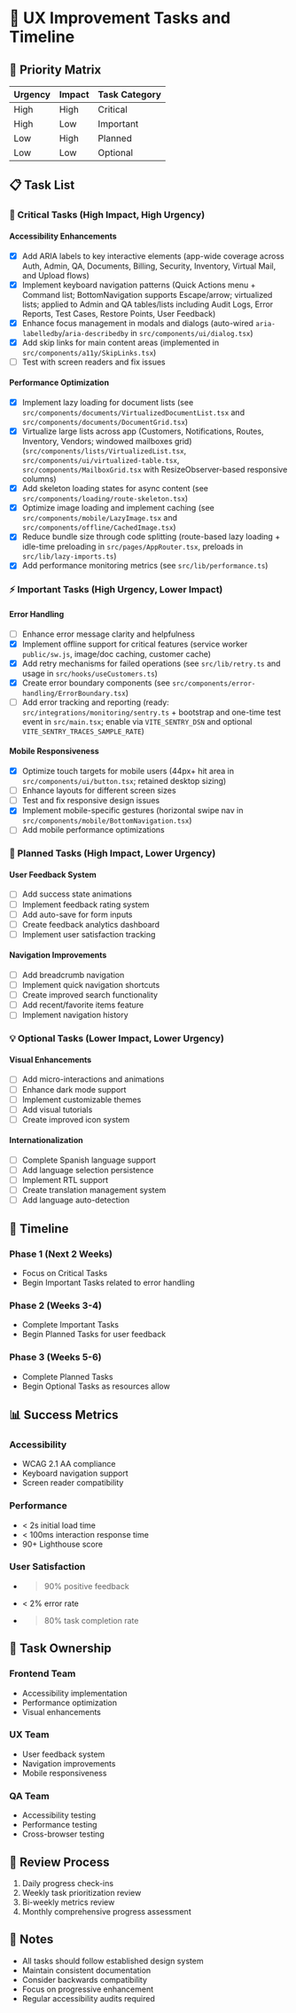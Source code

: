 # 🎯 UX Improvement Tasks and Timeline

## 🔑 Priority Matrix

| Urgency | Impact | Task Category |
|---------|--------|---------------|
| High    | High   | Critical      |
| High    | Low    | Important     |
| Low     | High   | Planned       |
| Low     | Low    | Optional      |

## 📋 Task List

### 🚀 Critical Tasks (High Impact, High Urgency)

#### Accessibility Enhancements

- [x] Add ARIA labels to key interactive elements (app-wide coverage across Auth, Admin, QA, Documents, Billing, Security, Inventory, Virtual Mail, and Upload flows)
- [x] Implement keyboard navigation patterns (Quick Actions menu + Command list; BottomNavigation supports Escape/arrow; virtualized lists; applied to Admin and QA tables/lists including Audit Logs, Error Reports, Test Cases, Restore Points, User Feedback)
- [x] Enhance focus management in modals and dialogs (auto-wired `aria-labelledby`/`aria-describedby` in `src/components/ui/dialog.tsx`)
- [x] Add skip links for main content areas (implemented in `src/components/a11y/SkipLinks.tsx`)
- [ ] Test with screen readers and fix issues

#### Performance Optimization

- [x] Implement lazy loading for document lists (see `src/components/documents/VirtualizedDocumentList.tsx` and `src/components/documents/DocumentGrid.tsx`)
- [x] Virtualize large lists across app (Customers, Notifications, Routes, Inventory, Vendors; windowed mailboxes grid) (`src/components/lists/VirtualizedList.tsx`, `src/components/ui/virtualized-table.tsx`, `src/components/MailboxGrid.tsx` with ResizeObserver-based responsive columns)
- [x] Add skeleton loading states for async content (see `src/components/loading/route-skeleton.tsx`)
- [x] Optimize image loading and implement caching (see `src/components/mobile/LazyImage.tsx` and `src/components/offline/CachedImage.tsx`)
- [x] Reduce bundle size through code splitting (route-based lazy loading + idle-time preloading in `src/pages/AppRouter.tsx`, preloads in `src/lib/lazy-imports.ts`)
- [x] Add performance monitoring metrics (see `src/lib/performance.ts`)

### ⚡ Important Tasks (High Urgency, Lower Impact)

#### Error Handling

- [ ] Enhance error message clarity and helpfulness
- [x] Implement offline support for critical features (service worker `public/sw.js`, image/doc caching, customer cache)
- [x] Add retry mechanisms for failed operations (see `src/lib/retry.ts` and usage in `src/hooks/useCustomers.ts`)
- [x] Create error boundary components (see `src/components/error-handling/ErrorBoundary.tsx`)
- [ ] Add error tracking and reporting (ready: `src/integrations/monitoring/sentry.ts` + bootstrap and one-time test event in `src/main.tsx`; enable via `VITE_SENTRY_DSN` and optional `VITE_SENTRY_TRACES_SAMPLE_RATE`)

#### Mobile Responsiveness

- [x] Optimize touch targets for mobile users (44px+ hit area in `src/components/ui/button.tsx`; retained desktop sizing)
- [ ] Enhance layouts for different screen sizes
- [ ] Test and fix responsive design issues
- [x] Implement mobile-specific gestures (horizontal swipe nav in `src/components/mobile/BottomNavigation.tsx`)
- [ ] Add mobile performance optimizations

### 🎯 Planned Tasks (High Impact, Lower Urgency)

#### User Feedback System

- [ ] Add success state animations
- [ ] Implement feedback rating system
- [ ] Add auto-save for form inputs
- [ ] Create feedback analytics dashboard
- [ ] Implement user satisfaction tracking

#### Navigation Improvements

- [ ] Add breadcrumb navigation
- [ ] Implement quick navigation shortcuts
- [ ] Create improved search functionality
- [ ] Add recent/favorite items feature
- [ ] Implement navigation history

### 💡 Optional Tasks (Lower Impact, Lower Urgency)

#### Visual Enhancements

- [ ] Add micro-interactions and animations
- [ ] Enhance dark mode support
- [ ] Implement customizable themes
- [ ] Add visual tutorials
- [ ] Create improved icon system

#### Internationalization

- [ ] Complete Spanish language support
- [ ] Add language selection persistence
- [ ] Implement RTL support
- [ ] Create translation management system
- [ ] Add language auto-detection

## 📅 Timeline

### Phase 1 (Next 2 Weeks)

- Focus on Critical Tasks
- Begin Important Tasks related to error handling

### Phase 2 (Weeks 3-4)

- Complete Important Tasks
- Begin Planned Tasks for user feedback

### Phase 3 (Weeks 5-6)

- Complete Planned Tasks
- Begin Optional Tasks as resources allow

## 📊 Success Metrics

### Accessibility

- WCAG 2.1 AA compliance
- Keyboard navigation support
- Screen reader compatibility

### Performance

- < 2s initial load time
- < 100ms interaction response time
- 90+ Lighthouse score

### User Satisfaction

- > 90% positive feedback
- < 2% error rate
- > 80% task completion rate

## 👥 Task Ownership

### Frontend Team

- Accessibility implementation
- Performance optimization
- Visual enhancements

### UX Team

- User feedback system
- Navigation improvements
- Mobile responsiveness

### QA Team

- Accessibility testing
- Performance testing
- Cross-browser testing

## 🔄 Review Process

1. Daily progress check-ins
2. Weekly task prioritization review
3. Bi-weekly metrics review
4. Monthly comprehensive progress assessment

## 📝 Notes

- All tasks should follow established design system
- Maintain consistent documentation
- Consider backwards compatibility
- Focus on progressive enhancement
- Regular accessibility audits required
